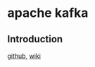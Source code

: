 # apache kafka
## Introduction 
<a href="https://github.com/apache/kafka">github</a>, <a href="https://en.m.wikipedia.org/wiki/Apache_Kafka">wiki</a>
